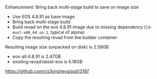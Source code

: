 Enhancement: Bring back multi-stage build to save on image size

* Use EOS 4.8.91 as base image
* Bring back multi-stage build
* Build revad on the eos 4.8.91 image due to missing dependency (`ld-musl-x86_64.so.1`, typical of alpine)
* Copy the resulting revad from the builder container

Resulting image size (unpacked on disk) is 2.59GB
* eos-all:4.8.91 is 2.47GB
* existing revad:latest-eos is 6.18GB

https://github.com/cs3org/reva/pull/3197

